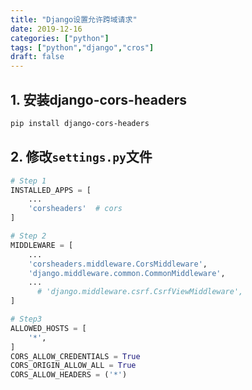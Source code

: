```yaml
---
title: "Django设置允许跨域请求"
date: 2019-12-16
categories: ["python"]
tags: ["python","django","cros"]
draft: false 
---
```

## 1. 安装django-cors-headers

```bash
pip install django-cors-headers
```

## 2. 修改`settings.py`文件

```python
# Step 1
INSTALLED_APPS = [
    ...
    'corsheaders'  # cors
]

# Step 2
MIDDLEWARE = [
    ...
    'corsheaders.middleware.CorsMiddleware',
    'django.middleware.common.CommonMiddleware',
    ...
	  # 'django.middleware.csrf.CsrfViewMiddleware',
]

# Step3
ALLOWED_HOSTS = [
    '*',
]
CORS_ALLOW_CREDENTIALS = True
CORS_ORIGIN_ALLOW_ALL = True
CORS_ALLOW_HEADERS = ('*')
```

